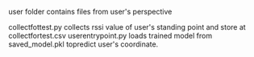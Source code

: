 user folder contains files from user's perspective

collectfottest.py collects rssi value of user's standing point and store at collectfortest.csv
userentrypoint.py loads trained model from saved_model.pkl topredict user's coordinate.